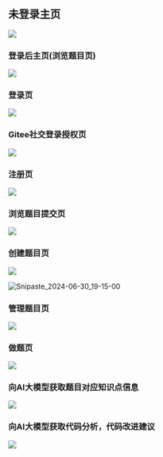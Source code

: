 ## 未登录主页

![](./images/Snipaste_2024-06-30_19-08-37.png)



### 登录后主页(浏览题目页)

![](./images/Snipaste_2024-06-30_19-12-59.png)



### 登录页

![](./images/Snipaste_2024-06-30_19-10-25.png)



### Gitee社交登录授权页

![](./images/Snipaste_2024-06-30_19-11-01.png)





### 注册页

![](./images/Snipaste_2024-06-30_19-12-11.png)





### 浏览题目提交页

![](./images/Snipaste_2024-06-30_19-14-22.png)





### 创建题目页

![](./images/Snipaste_2024-06-30_19-14-52.png)

![Snipaste_2024-06-30_19-15-00](./images/Snipaste_2024-06-30_19-15-00.png)



### 管理题目页

![](./images/Snipaste_2024-06-30_19-15-39.png)



### 做题页



![](E:\code\oj\oj_backup\qx_oj\images\Snipaste_2024-07-06_20-22-51.png)



### 向AI大模型获取题目对应知识点信息

![](./images/Snipaste_2024-06-30_19-20-33.png)



### 向AI大模型获取代码分析，代码改进建议

![](./images/Snipaste_2024-06-30_19-23-00.png)



